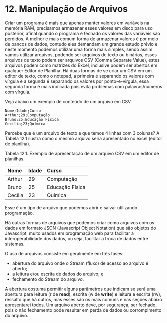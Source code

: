 # 12. Manipulação de Arquivos

Criar um programa é mais que apenas manter valores em variáveis na memória RAM, precisamos armazenar esses valores em disco para uso posterior, afinal quando o programa é fechado os valores das variáveis são perdidos. A melhor e mais comum forma de armazenar valores é por meio de bancos de dados, contudo eles demandam um grande estudo prévio e neste momento podemos utilizar uma forma mais simples, sendo assim vamos utilizar arquivos, podendo ser arquivos de texto ou binários, esses arquivos de texto podem ser arquivos CSV \(Comma Separate Value\), estes arquivos podem como matrizes do Excel, inclusive podem ser abertos em qualquer Editor de Planilha. Há duas formas de se criar um CSV em um editor de texto, como o notepad, a primeira é separando os valores com vírgula e a segunda é separando os valores por ponto-e-virgula, essa segunda forma é mais indicada pois evita problemas com palavras/números com vírgula.

Veja abaixo um exemplo de conteúdo de um arquivo em CSV.

```text
Nome;Idade;Curso
Arthur;29;Computação
Bruno;25;Educação Fisica
Cecília;23;Química
```

Percebe que é um arquivo de texto e que temos 4 linhas com 3 colunas? A Tabela 12.1 ilustra como o mesmo arquivo seria apresentado no excel \(editor de planilha\).

Tabela 12.1. Exemplo de apresentação de um arquivo CSV em um editor de planilhas.

| Nome | Idade | Curso |
| :--- | :--- | :--- |
| Arthur | 29 | Computação |
| Bruno | 25 | Educação Física |
| Cecília | 23 | Química |

Esse é um tipo de arquivo que podemos abrir e salvar utilizando programação.

Há outras formas de arquivos que podemos criar como arquivos com os dados em formato JSON \(Javascript Object Notation\) que são objetos do Javascript, muito usados em programação web para facilitar a interoperabilidade dos dados, ou seja, facilitar a troca de dados entre sistemas.

O uso de arquivos consiste em geralmente em três fases: 

* abertura do arquivo onde o Stream \(fluxo\) de acesso ao arquivo é aberto; 
* a leitura e/ou escrita de dados do arquivo; e 
* fechamento do Stream do arquivo. 

A abertura costuma permitir alguns parâmetros que indicam se será uma abertura para leitura \(r de **read**\), escrita \(w de **write**\) e leitura e escrita \(rw\), ressalto que há outros, mas esses são os mais comuns e nas seções abaixo apresentarei todos. Um arquivo aberto deve, por segurança, ser fechado, pois o não fechamento pode resultar em perda de dados ou corrompimento do arquivo.

